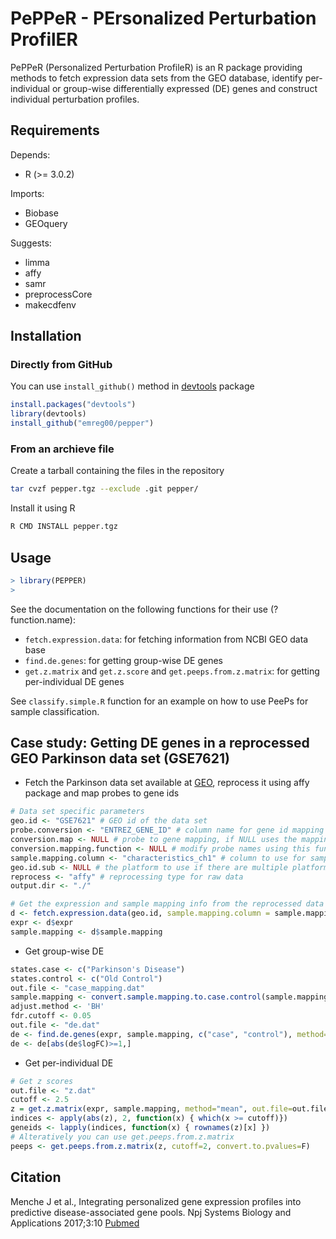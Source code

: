# PePPeR - PErsonalized Perturbation ProfilER

PePPeR (Personalized Perturbation ProfileR) is an R package providing methods to fetch expression data sets from the GEO database, identify per-individual or group-wise differentially expressed (DE) genes and construct individual perturbation profiles. 

## Requirements

Depends:
-    R (>= 3.0.2)

Imports:
-    Biobase
-    GEOquery

Suggests:
-    limma
-    affy
-    samr
-    preprocessCore
-    makecdfenv


## Installation

### Directly from GitHub
You can use `install_github()` method in [devtools](https://github.com/hadley/devtools) package

```R
install.packages("devtools")
library(devtools)
install_github("emreg00/pepper")
```


### From an archieve file 
Create a tarball containing the files in the repository

```bash
tar cvzf pepper.tgz --exclude .git pepper/
```

Install it using R

```R
R CMD INSTALL pepper.tgz
```

## Usage

```R
> library(PEPPER)
> 
```

See the documentation on the following functions for their use (?function.name):
- `fetch.expression.data`: for fetching information from NCBI GEO data base 
- `find.de.genes`: for getting group-wise DE genes
- `get.z.matrix` and `get.z.score` and `get.peeps.from.z.matrix`: for getting per-individual DE genes

See `classify.simple.R` function for an example on how to use PeePs for sample classification.


## Case study: Getting DE genes in a reprocessed GEO Parkinson data set (GSE7621)

- Fetch the Parkinson data set available at [GEO](http://www.ncbi.nlm.nih.gov/geo/query/acc.cgi?acc=GSE7621), reprocess it using affy package and map probes to gene ids

```R
# Data set specific parameters
geo.id <- "GSE7621" # GEO id of the data set
probe.conversion <- "ENTREZ_GENE_ID" # column name for gene id mapping
conversion.map <- NULL # probe to gene mapping, if NULL uses the mapping in the data set
conversion.mapping.function <- NULL # modify probe names using this function 
sample.mapping.column <- "characteristics_ch1" # column to use for sample mapping
geo.id.sub <- NULL # the platform to use if there are multiple platform annotations
reprocess <- "affy" # reprocessing type for raw data
output.dir <- "./"

# Get the expression and sample mapping info from the reprocessed data set
d <- fetch.expression.data(geo.id, sample.mapping.column = sample.mapping.column, do.log2 = NULL, probe.conversion = probe.conversion, conversion.map = conversion.map, conversion.mapping.function = conversion.mapping.function, output.dir = output.dir, geo.id.sub = geo.id.sub, reprocess = reprocess)
expr <- d$expr
sample.mapping <- d$sample.mapping
```

- Get group-wise DE
```R
states.case <- c("Parkinson's Disease")
states.control <- c("Old Control") 
out.file <- "case_mapping.dat"
sample.mapping <- convert.sample.mapping.to.case.control(sample.mapping, states.case, states.control, out.file = out.file)
adjust.method <- 'BH'
fdr.cutoff <- 0.05
out.file <- "de.dat"
de <- find.de.genes(expr, sample.mapping, c("case", "control"), method="limma", out.file, adjust.method=adjust.method, cutoff=fdr.cutoff, functional.enrichment="kegg") 
de <- de[abs(de$logFC)>=1,]
```

- Get per-individual DE
```R
# Get z scores
out.file <- "z.dat"
cutoff <- 2.5
z = get.z.matrix(expr, sample.mapping, method="mean", out.file=out.file)
indices <- apply(abs(z), 2, function(x) { which(x >= cutoff)})
geneids <- lapply(indices, function(x) { rownames(z)[x] })
# Alteratively you can use get.peeps.from.z.matrix
peeps <- get.peeps.from.z.matrix(z, cutoff=2, convert.to.pvalues=F) 
```


## Citation

Menche J et al., Integrating personalized gene expression profiles into predictive disease-associated gene pools. Npj Systems Biology and Applications 2017;3:10 [Pubmed](https://www.ncbi.nlm.nih.gov/pubmed/28649437)

